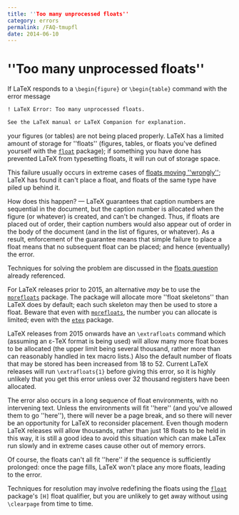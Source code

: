```yaml
---
title: ''Too many unprocessed floats''
category: errors
permalink: /FAQ-tmupfl
date: 2014-06-10
---
```


# ''Too many unprocessed floats''

If LaTeX responds to a `\begin{figure}` or
`\begin{table}` command with the error message
```latex
! LaTeX Error: Too many unprocessed floats.

See the LaTeX manual or LaTeX Companion for explanation.
```
your figures (or tables) are not being placed properly.  LaTeX
has a limited amount of storage for ''floats'' (figures, tables, or
floats you've defined yourself with the [`float`](https://ctan.org/pkg/float) package); if
something you have done has prevented LaTeX from typesetting
floats, it will run out of storage space.

This failure usually occurs in extreme cases of 
[floats moving ''wrongly''](/FAQ-floats);
LaTeX has found it can't place a float, and floats of the same type
have piled up behind it.

How does this happen?&nbsp;&mdash; LaTeX guarantees that caption numbers are
sequential in the document, but the caption number is allocated when
the figure (or whatever) is created, and can't be changed.  Thus, if
floats are placed out of order, their caption numbers would also
appear out of order in the body of the document (and in the list of
figures, or whatever).  As a result, enforcement of the guarantee
means that simple failure to place a float means that no subsequent
float can be placed; and hence (eventually) the error.

Techniques for solving the problem are discussed in the 
[floats question](/FAQ-floats) already referenced.

For LaTeX releases prior to 2015, an
 alternative _may_ be to use the [`morefloats`](https://ctan.org/pkg/morefloats) package.
The package will allocate more ''float skeletons'' than LaTeX
does by default; each such skeleton may then be used to store a
float.  Beware that even with [`morefloats`](https://ctan.org/pkg/morefloats), the number you can
allocate is limited; even with the [`etex`](https://ctan.org/pkg/etex) package.

LaTeX releases from 2015 onwards have an `\extrafloats`
command which (assuming an &epsilon;-TeX format is being used) will
allow many more float boxes to be allocated (the upper limit 
being several thousand, rather more than can reasonably handled
in tex macro lists.) Also the default number of floats that may be stored
has been increased from 18 to 52. Current LaTeX releases will run `\extrafloats{1}`
before giving this error, so it is highly unlikely that you get this error unless
over 32 thousand registers have been allocated.

The error also occurs in a long sequence of float environments, with
no intervening text.  Unless the environments will fit ''here'' (and
you've allowed them to go ''here''), there will never be a page break,
and so there will never be an opportunity for LaTeX to reconsider
placement. Even though modern LaTeX releases will allow thousands,
rather than just 18 floats to be held in this way, it is still a good
idea to avoid this situation which can make LaTex run slowly and in
extreme cases cause other out of memory errors.

Of course, the floats can't all fit ''here'' if the
sequence is sufficiently prolonged: once the page fills, LaTeX
won't place any more floats, leading to the error.

Techniques for resolution may involve redefining the floats using the
[`float`](https://ctan.org/pkg/float) package's `[H]` float qualifier, but you are unlikely
to get away without using `\clearpage` from time to time.

